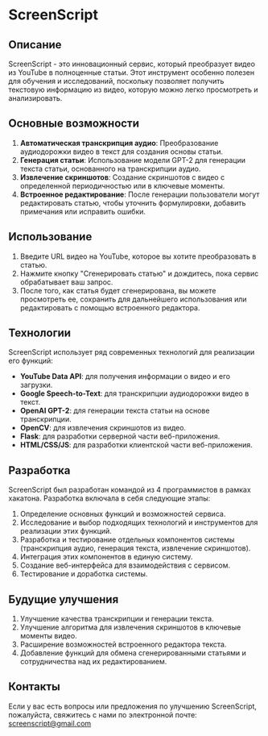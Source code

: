 # ScreenScript

## Описание
ScreenScript - это инновационный сервис, который преобразует видео из YouTube в полноценные статьи. Этот инструмент особенно полезен для обучения и исследований, поскольку позволяет получить текстовую информацию из видео, которую можно легко просмотреть и анализировать.

## Основные возможности
1. **Автоматическая транскрипция аудио**: Преобразование аудиодорожки видео в текст для создания основы статьи.
2. **Генерация статьи**: Использование модели GPT-2 для генерации текста статьи, основанного на транскрипции аудио.
3. **Извлечение скриншотов**: Создание скриншотов с видео с определенной периодичностью или в ключевые моменты.
4. **Встроенное редактирование**: После генерации пользователи могут редактировать статью, чтобы уточнить формулировки, добавить примечания или исправить ошибки.

## Использование
1. Введите URL видео на YouTube, которое вы хотите преобразовать в статью.
2. Нажмите кнопку "Сгенерировать статью" и дождитесь, пока сервис обрабатывает ваш запрос.
3. После того, как статья будет сгенерирована, вы можете просмотреть ее, сохранить для дальнейшего использования или редактировать с помощью встроенного редактора.

## Технологии
ScreenScript использует ряд современных технологий для реализации его функций:
- **YouTube Data API**: для получения информации о видео и его загрузки.
- **Google Speech-to-Text**: для транскрипции аудиодорожки видео в текст.
- **OpenAI GPT-2**: для генерации текста статьи на основе транскрипции.
- **OpenCV**: для извлечения скриншотов из видео.
- **Flask**: для разработки серверной части веб-приложения.
- **HTML/CSS/JS**: для разработки клиентской части веб-приложения.

## Разработка
ScreenScript был разработан командой из 4 программистов в рамках хакатона. Разработка включала в себя следующие этапы:
1. Определение основных функций и возможностей сервиса.
2. Исследование и выбор подходящих технологий и инструментов для реализации этих функций.
3. Разработка и тестирование отдельных компонентов системы (транскрипция аудио, генерация текста, извлечение скриншотов).
4. Интеграция этих компонентов в единую систему.
5. Создание веб-интерфейса для взаимодействия с сервисом.
6. Тестирование и доработка системы.

## Будущие улучшения
1. Улучшение качества транскрипции и генерации текста.
2. Улучшение алгоритма для извлечения скриншотов в ключевые моменты видео.
3. Расширение возможностей встроенного редактора текста.
4. Добавление функций для обмена сгенерированными статьями и сотрудничества над их редактированием.

## Контакты
Если у вас есть вопросы или предложения по улучшению ScreenScript, пожалуйста, свяжитесь с нами по электронной почте: screenscript@gmail.com

